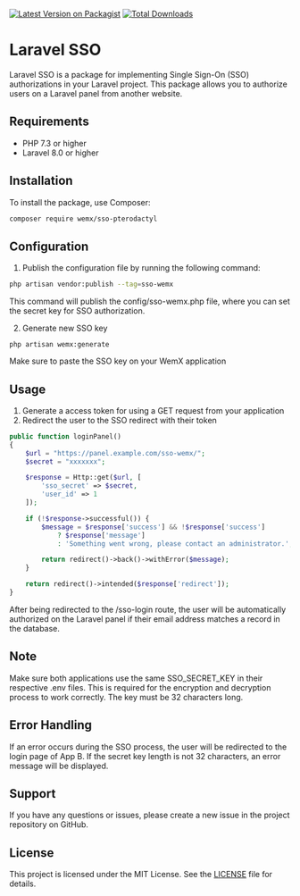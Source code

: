 [![Latest Version on Packagist](https://img.shields.io/packagist/v/wemx/sso-pterodactyl.svg?style=flat-square)](https://packagist.org/packages/wemx/sso-pterodactyl)
[![Total Downloads](https://img.shields.io/packagist/dt/wemx/sso-pterodactyl.svg?style=flat-square)](https://packagist.org/packages/wemx/sso-pterodactyl)

# Laravel SSO

Laravel SSO is a package for implementing Single Sign-On (SSO) authorizations in your Laravel project. This package allows you to authorize users on a Laravel panel from another website.

## Requirements

- PHP 7.3 or higher
- Laravel 8.0 or higher

## Installation

To install the package, use Composer:

```bash
composer require wemx/sso-pterodactyl
```

## Configuration
1. Publish the configuration file by running the following command:
```bash
php artisan vendor:publish --tag=sso-wemx
```
This command will publish the config/sso-wemx.php file, where you can set the secret key for SSO authorization.

2. Generate new SSO key
```shell
php artisan wemx:generate
```

Make sure to paste the SSO key on your WemX application

## Usage

1. Generate a access token for using a GET request from your application
2. Redirect the user to the SSO redirect with their token

```php
public function loginPanel()
{
    $url = "https://panel.example.com/sso-wemx/";
    $secret = "xxxxxxx";

    $response = Http::get($url, [
        'sso_secret' => $secret,
        'user_id' => 1
    ]);

    if (!$response->successful()) {
        $message = $response['success'] && !$response['success']
            ? $response['message']
            : 'Something went wrong, please contact an administrator.';

        return redirect()->back()->withError($message);
    }

    return redirect()->intended($response['redirect']);
}
```
After being redirected to the /sso-login route, the user will be automatically authorized on the Laravel panel if their email address matches a record in the database.

## Note

Make sure both applications use the same SSO_SECRET_KEY in their respective .env files. This is required for the encryption and decryption process to work correctly. The key must be 32 characters long.

## Error Handling

If an error occurs during the SSO process, the user will be redirected to the login page of App B. If the secret key length is not 32 characters, an error message will be displayed.

## Support

If you have any questions or issues, please create a new issue in the project repository on GitHub.

## License

This project is licensed under the MIT License. See the [LICENSE](https://github.com/GIGABAIT93/LaravelSso/blob/main/LICENSE) file for details.
